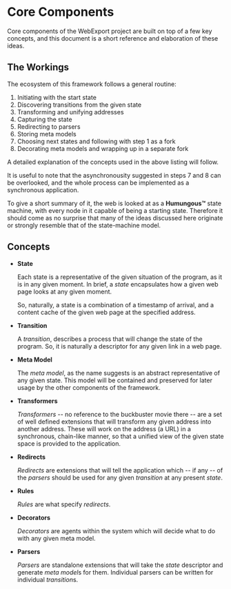 Core Components
===============

Core components of the WebExport project are built on top of a few key concepts, and this document is a short reference
and elaboration of these ideas.

The Workings
------------

The ecosystem of this framework follows a general routine:

  1. Initiating with the start state
  2. Discovering transitions from the given state
  3. Transforming and unifying addresses
  4. Capturing the state
  5. Redirecting to parsers
  6. Storing meta models
  7. Choosing next states and following with step 1 as a fork
  8. Decorating meta models and wrapping up in a separate fork

A detailed explanation of the concepts used in the above listing will follow.

It is useful to note that the asynchronousity suggested in steps 7 and 8 can be overlooked, and the whole process can be
implemented as a synchronous application.

To give a short summary of it, the web is looked at as a **Humungous&trade;** state machine, with every node in it capable
of being a starting state. Therefore it should come as no surprise that many of the ideas discussed here originate or
strongly resemble that of the state-machine model.


Concepts
--------

* **State**

    Each state is a representative of the given situation of the program, as it is in any given moment. In brief, a *state*
    encapsulates how a given web page looks at any given moment.

    So, naturally, a state is a combination of a timestamp of arrival, and a content cache of the given web page at the
    specified address.

* **Transition**

    A *transition*, describes a process that will change the state of the program. So, it is naturally a descriptor for any
    given link in a web page.

* **Meta Model**

    The *meta model*, as the name suggests is an abstract representative of any given state. This model will be contained
    and preserved for later usage by the other components of the framework.

* **Transformers**

    *Transformers* -- no reference to the buckbuster movie there -- are a set of well defined extensions that will transform
    any given address into another address. These will work on the address (a URL) in a synchronous, chain-like manner, so
    that a unified view of the given state space is provided to the application.

* **Redirects**

    *Redirects* are extensions that will tell the application which -- if any -- of the *parsers* should be used for any
    given *transition* at any present *state*.

* **Rules**

    *Rules* are what specify *redirects*.

* **Decorators**

    *Decorators* are agents within the system which will decide what to do with any given meta model.

* **Parsers**

    *Parsers* are standalone extensions that will take the *state* descriptor and generate *meta model*s for them. Individual
    parsers can be written for individual *transition*s.